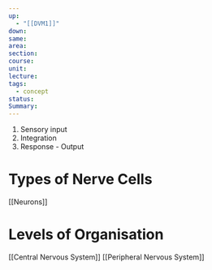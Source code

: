 ```yaml
---
up:
  - "[[DVM1]]"
down: 
same: 
area: 
section: 
course: 
unit: 
lecture: 
tags:
  - concept
status: 
Summary:
---
```

1. Sensory input
2. Integration
3. Response - Output

# Types of Nerve Cells
[[Neurons]]


# Levels of Organisation
[[Central Nervous System]]
[[Peripheral Nervous System]]
